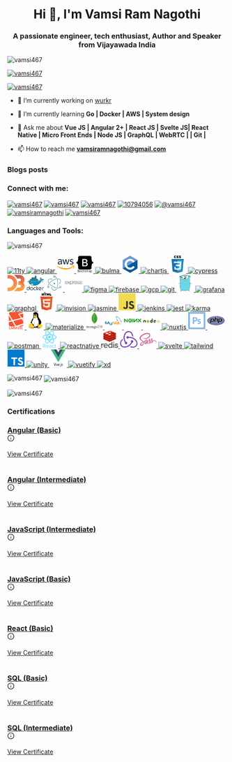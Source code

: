 <h1 align="center">Hi 👋, I'm Vamsi Ram Nagothi</h1>
<h3 align="center">A passionate engineer, tech enthusiast, Author and Speaker from Vijayawada India</h3>

<p align="left"> <img src="https://komarev.com/ghpvc/?username=vamsi467&label=Profile%20views&color=0e75b6&style=flat"
        alt="vamsi467" /> </p>

<p align="left"> <a href="https://github.com/ryo-ma/github-profile-trophy"><img
            src="https://github-profile-trophy.vercel.app/?username=vamsi467" alt="vamsi467" /></a> </p>

<p align="left"> <a href="https://twitter.com/vamsi467" target="blank"><img
            src="https://img.shields.io/twitter/follow/vamsi467?logo=twitter&style=for-the-badge" alt="vamsi467" /></a>
</p>

- 🔭 I’m currently working on [wurkr](https://app.wurkr.io/)

- 🌱 I’m currently learning **Go | Docker | AWS | System design**

- 💬 Ask me about **Vue JS | Angular 2+ | React JS | Svelte JS| React Native | Micro Front Ends | Node JS | GraphQL |
WebRTC | | Git |**

- 📫 How to reach me **vamsiramnagothi@gmail.com**

### Blogs posts
<!-- BLOG-POST-LIST:START -->
<!-- BLOG-POST-LIST:END -->

<h3 align="left">Connect with me:</h3>
<p align="left">
    <a href="https://codepen.io/vamsi467" target="blank"><img align="center"
            src="https://raw.githubusercontent.com/rahuldkjain/github-profile-readme-generator/master/src/images/icons/Social/codepen.svg"
            alt="vamsi467" height="30" width="40" /></a>
    <a href="https://twitter.com/vamsi467" target="blank"><img align="center"
            src="https://raw.githubusercontent.com/rahuldkjain/github-profile-readme-generator/master/src/images/icons/Social/twitter.svg"
            alt="vamsi467" height="30" width="40" /></a>
    <a href="https://linkedin.com/in/vamsi467" target="blank"><img align="center"
            src="https://raw.githubusercontent.com/rahuldkjain/github-profile-readme-generator/master/src/images/icons/Social/linked-in-alt.svg"
            alt="vamsi467" height="30" width="40" /></a>
    <a href="https://stackoverflow.com/users/10794056" target="blank"><img align="center"
            src="https://raw.githubusercontent.com/rahuldkjain/github-profile-readme-generator/master/src/images/icons/Social/stack-overflow.svg"
            alt="10794056" height="30" width="40" /></a>
    <a href="https://medium.com/@vamsi467" target="blank"><img align="center"
            src="https://raw.githubusercontent.com/rahuldkjain/github-profile-readme-generator/master/src/images/icons/Social/medium.svg"
            alt="@vamsi467" height="30" width="40" /></a>
    <a href="https://www.hackerrank.com/vamsiramnagothi" target="blank"><img align="center"
            src="https://raw.githubusercontent.com/rahuldkjain/github-profile-readme-generator/master/src/images/icons/Social/hackerrank.svg"
            alt="vamsiramnagothi" height="30" width="40" /></a>
    <a href="https://www.leetcode.com/vamsi467" target="blank"><img align="center"
            src="https://raw.githubusercontent.com/rahuldkjain/github-profile-readme-generator/master/src/images/icons/Social/leet-code.svg"
            alt="vamsi467" height="30" width="40" /></a>
</p>

<h3 align="left">Languages and Tools:</h3>

<img src="https://img.shields.io/badge/test-test-informational?style=flat&logo=500px&logoColor=white&color=2bbc8a"
    alt="vamsi467" />
<p align="left"> <a href="https://www.11ty.dev/" target="_blank" rel="noreferrer"> <img
            src="https://gist.githubusercontent.com/vivek32ta/c7f7bf583c1fb1c58d89301ea40f37fd/raw/f4c85cce5790758286b8f155ef9a177710b995df/11ty.svg"
            alt="11ty" width="40" height="40" /> </a> <a href="https://angular.io" target="_blank" rel="noreferrer">
        <img src="https://angular.io/assets/images/logos/angular/angular.svg" alt="angular" width="40" height="40" />
    </a> <a href="https://aws.amazon.com" target="_blank" rel="noreferrer"> <img
            src="https://raw.githubusercontent.com/devicons/devicon/master/icons/amazonwebservices/amazonwebservices-original-wordmark.svg"
            alt="aws" width="40" height="40" /> </a> <a href="https://getbootstrap.com" target="_blank"
        rel="noreferrer"> <img
            src="https://raw.githubusercontent.com/devicons/devicon/master/icons/bootstrap/bootstrap-plain-wordmark.svg"
            alt="bootstrap" width="40" height="40" /> </a> <a href="https://bulma.io/" target="_blank" rel="noreferrer">
        <img src="https://raw.githubusercontent.com/gilbarbara/logos/804dc257b59e144eaca5bc6ffd16949752c6f789/logos/bulma.svg"
            alt="bulma" width="40" height="40" /> </a> <a href="https://www.cprogramming.com/" target="_blank"
        rel="noreferrer"> <img src="https://raw.githubusercontent.com/devicons/devicon/master/icons/c/c-original.svg"
            alt="c" width="40" height="40" /> </a> <a href="https://www.chartjs.org" target="_blank" rel="noreferrer">
        <img src="https://www.chartjs.org/media/logo-title.svg" alt="chartjs" width="40" height="40" /> </a> <a
        href="https://www.w3schools.com/css/" target="_blank" rel="noreferrer"> <img
            src="https://raw.githubusercontent.com/devicons/devicon/master/icons/css3/css3-original-wordmark.svg"
            alt="css3" width="40" height="40" /> </a> <a href="https://www.cypress.io" target="_blank" rel="noreferrer">
        <img src="https://raw.githubusercontent.com/simple-icons/simple-icons/6e46ec1fc23b60c8fd0d2f2ff46db82e16dbd75f/icons/cypress.svg"
            alt="cypress" width="40" height="40" /> </a> <a href="https://d3js.org/" target="_blank" rel="noreferrer">
        <img src="https://raw.githubusercontent.com/devicons/devicon/master/icons/d3js/d3js-original.svg" alt="d3js"
            width="40" height="40" /> </a> <a href="https://www.docker.com/" target="_blank" rel="noreferrer"> <img
            src="https://raw.githubusercontent.com/devicons/devicon/master/icons/docker/docker-original-wordmark.svg"
            alt="docker" width="40" height="40" /> </a> <a href="https://www.electronjs.org" target="_blank"
        rel="noreferrer"> <img
            src="https://raw.githubusercontent.com/devicons/devicon/master/icons/electron/electron-original.svg"
            alt="electron" width="40" height="40" /> </a> <a href="https://expressjs.com" target="_blank"
        rel="noreferrer"> <img
            src="https://raw.githubusercontent.com/devicons/devicon/master/icons/express/express-original-wordmark.svg"
            alt="express" width="40" height="40" /> </a> <a href="https://www.figma.com/" target="_blank"
        rel="noreferrer"> <img src="https://www.vectorlogo.zone/logos/figma/figma-icon.svg" alt="figma" width="40"
            height="40" /> </a> <a href="https://firebase.google.com/" target="_blank" rel="noreferrer"> <img
            src="https://www.vectorlogo.zone/logos/firebase/firebase-icon.svg" alt="firebase" width="40" height="40" />
    </a> <a href="https://cloud.google.com" target="_blank" rel="noreferrer"> <img
            src="https://www.vectorlogo.zone/logos/google_cloud/google_cloud-icon.svg" alt="gcp" width="40"
            height="40" /> </a> <a href="https://git-scm.com/" target="_blank" rel="noreferrer"> <img
            src="https://www.vectorlogo.zone/logos/git-scm/git-scm-icon.svg" alt="git" width="40" height="40" /> </a> <a
        href="https://golang.org" target="_blank" rel="noreferrer"> <img
            src="https://raw.githubusercontent.com/devicons/devicon/master/icons/go/go-original.svg" alt="go" width="40"
            height="40" /> </a> <a href="https://grafana.com" target="_blank" rel="noreferrer"> <img
            src="https://www.vectorlogo.zone/logos/grafana/grafana-icon.svg" alt="grafana" width="40" height="40" />
    </a> <a href="https://graphql.org" target="_blank" rel="noreferrer"> <img
            src="https://www.vectorlogo.zone/logos/graphql/graphql-icon.svg" alt="graphql" width="40" height="40" />
    </a> <a href="https://www.w3.org/html/" target="_blank" rel="noreferrer"> <img
            src="https://raw.githubusercontent.com/devicons/devicon/master/icons/html5/html5-original-wordmark.svg"
            alt="html5" width="40" height="40" /> </a> <a href="https://www.invisionapp.com/" target="_blank"
        rel="noreferrer"> <img src="https://www.vectorlogo.zone/logos/invisionapp/invisionapp-icon.svg" alt="invision"
            width="40" height="40" /> </a> <a href="https://jasmine.github.io/" target="_blank" rel="noreferrer"> <img
            src="https://www.vectorlogo.zone/logos/jasmine/jasmine-icon.svg" alt="jasmine" width="40" height="40" />
    </a> <a href="https://developer.mozilla.org/en-US/docs/Web/JavaScript" target="_blank" rel="noreferrer"> <img
            src="https://raw.githubusercontent.com/devicons/devicon/master/icons/javascript/javascript-original.svg"
            alt="javascript" width="40" height="40" /> </a> <a href="https://www.jenkins.io" target="_blank"
        rel="noreferrer"> <img src="https://www.vectorlogo.zone/logos/jenkins/jenkins-icon.svg" alt="jenkins" width="40"
            height="40" /> </a> <a href="https://jestjs.io" target="_blank" rel="noreferrer"> <img
            src="https://www.vectorlogo.zone/logos/jestjsio/jestjsio-icon.svg" alt="jest" width="40" height="40" /> </a>
    <a href="https://karma-runner.github.io/latest/index.html" target="_blank" rel="noreferrer"> <img
            src="https://raw.githubusercontent.com/detain/svg-logos/780f25886640cef088af994181646db2f6b1a3f8/svg/karma.svg"
            alt="karma" width="40" height="40" /> </a> <a href="https://laravel.com/" target="_blank" rel="noreferrer">
        <img src="https://raw.githubusercontent.com/devicons/devicon/master/icons/laravel/laravel-plain-wordmark.svg"
            alt="laravel" width="40" height="40" /> </a> <a href="https://www.linux.org/" target="_blank"
        rel="noreferrer"> <img
            src="https://raw.githubusercontent.com/devicons/devicon/master/icons/linux/linux-original.svg" alt="linux"
            width="40" height="40" /> </a> <a href="https://materializecss.com/" target="_blank" rel="noreferrer"> <img
            src="https://raw.githubusercontent.com/prplx/svg-logos/5585531d45d294869c4eaab4d7cf2e9c167710a9/svg/materialize.svg"
            alt="materialize" width="40" height="40" /> </a> <a href="https://www.mongodb.com/" target="_blank"
        rel="noreferrer"> <img
            src="https://raw.githubusercontent.com/devicons/devicon/master/icons/mongodb/mongodb-original-wordmark.svg"
            alt="mongodb" width="40" height="40" /> </a> <a href="https://www.mysql.com/" target="_blank"
        rel="noreferrer"> <img
            src="https://raw.githubusercontent.com/devicons/devicon/master/icons/mysql/mysql-original-wordmark.svg"
            alt="mysql" width="40" height="40" /> </a> <a href="https://www.nginx.com" target="_blank" rel="noreferrer">
        <img src="https://raw.githubusercontent.com/devicons/devicon/master/icons/nginx/nginx-original.svg" alt="nginx"
            width="40" height="40" /> </a> <a href="https://nodejs.org" target="_blank" rel="noreferrer"> <img
            src="https://raw.githubusercontent.com/devicons/devicon/master/icons/nodejs/nodejs-original-wordmark.svg"
            alt="nodejs" width="40" height="40" /> </a> <a href="https://nuxtjs.org/" target="_blank" rel="noreferrer">
        <img src="https://www.vectorlogo.zone/logos/nuxtjs/nuxtjs-icon.svg" alt="nuxtjs" width="40" height="40" /> </a>
    <a href="https://www.photoshop.com/en" target="_blank" rel="noreferrer"> <img
            src="https://raw.githubusercontent.com/devicons/devicon/master/icons/photoshop/photoshop-line.svg"
            alt="photoshop" width="40" height="40" /> </a> <a href="https://www.php.net" target="_blank"
        rel="noreferrer"> <img
            src="https://raw.githubusercontent.com/devicons/devicon/master/icons/php/php-original.svg" alt="php"
            width="40" height="40" /> </a> <a href="https://postman.com" target="_blank" rel="noreferrer"> <img
            src="https://www.vectorlogo.zone/logos/getpostman/getpostman-icon.svg" alt="postman" width="40"
            height="40" /> </a> <a href="https://reactjs.org/" target="_blank" rel="noreferrer"> <img
            src="https://raw.githubusercontent.com/devicons/devicon/master/icons/react/react-original-wordmark.svg"
            alt="react" width="40" height="40" /> </a> <a href="https://reactnative.dev/" target="_blank"
        rel="noreferrer"> <img src="https://reactnative.dev/img/header_logo.svg" alt="reactnative" width="40"
            height="40" /> </a> <a href="https://redis.io" target="_blank" rel="noreferrer"> <img
            src="https://raw.githubusercontent.com/devicons/devicon/master/icons/redis/redis-original-wordmark.svg"
            alt="redis" width="40" height="40" /> </a> <a href="https://redux.js.org" target="_blank" rel="noreferrer">
        <img src="https://raw.githubusercontent.com/devicons/devicon/master/icons/redux/redux-original.svg" alt="redux"
            width="40" height="40" /> </a> <a href="https://sass-lang.com" target="_blank" rel="noreferrer"> <img
            src="https://raw.githubusercontent.com/devicons/devicon/master/icons/sass/sass-original.svg" alt="sass"
            width="40" height="40" /> </a> <a href="https://svelte.dev" target="_blank" rel="noreferrer"> <img
            src="https://upload.wikimedia.org/wikipedia/commons/1/1b/Svelte_Logo.svg" alt="svelte" width="40"
            height="40" /> </a> <a href="https://tailwindcss.com/" target="_blank" rel="noreferrer"> <img
            src="https://www.vectorlogo.zone/logos/tailwindcss/tailwindcss-icon.svg" alt="tailwind" width="40"
            height="40" /> </a> <a href="https://www.typescriptlang.org/" target="_blank" rel="noreferrer"> <img
            src="https://raw.githubusercontent.com/devicons/devicon/master/icons/typescript/typescript-original.svg"
            alt="typescript" width="40" height="40" /> </a> <a href="https://unity.com/" target="_blank"
        rel="noreferrer"> <img src="https://www.vectorlogo.zone/logos/unity3d/unity3d-icon.svg" alt="unity" width="40"
            height="40" /> </a> <a href="https://vuejs.org/" target="_blank" rel="noreferrer"> <img
            src="https://raw.githubusercontent.com/devicons/devicon/master/icons/vuejs/vuejs-original-wordmark.svg"
            alt="vuejs" width="40" height="40" /> </a> <a href="https://vuetifyjs.com/en/" target="_blank"
        rel="noreferrer"> <img src="https://bestofjs.org/logos/vuetify.svg" alt="vuetify" width="40" height="40" /> </a>
    <a href="https://www.adobe.com/products/xd.html" target="_blank" rel="noreferrer"> <img
            src="https://cdn.worldvectorlogo.com/logos/adobe-xd.svg" alt="xd" width="40" height="40" /> </a> </p>

<p><img align="left"
        src="https://github-readme-stats.vercel.app/api/top-langs?username=vamsi467&show_icons=true&locale=en&layout=compact"
        alt="vamsi467" /></p>

<p>&nbsp;<img align="center"
        src="https://github-readme-stats.vercel.app/api?username=vamsi467&show_icons=true&locale=en" alt="vamsi467" />
</p>

<p><img align="center" src="https://github-readme-streak-stats.herokuapp.com/?user=vamsi467&" alt="vamsi467" /></p>

### Certifications
<div class="skills-grid"><a class="verifiable-skill-card is-highlighted" data-analytics="SkillsTestCardViewCertificate"
        data-attr1="Angular (Basic)" data-event-category="HRC Skills" data-event-label="SkillsTestCardViewCertificate"
        data-click-event-enabled="true" data-cd-skill-name="Angular (Basic)" popularity_index="0"
        location="[object Object]" params="[object Object]" router="[object Object]" additionalcontext="[object Object]"
        metadata="[object Object]" href="/certificates/e93f27e62967">
        <h3 class="verifiable-skill-card-title"><span class="skill-title">Angular (Basic)</span>
            <div class="ui-tooltip-wrapper"><span class="skill-info" aria-describedby="tooltip-30"><svg
                        viewBox="0 0 24 24" width="1em" height="1em" class=" ui-svg-icon" fill="currentColor">
                        <path
                            d="M12 1C5.9 1 1 5.9 1 12s4.9 11 11 11 11-4.9 11-11S18.1 1 12 1zm0 20c-5 0-9-4-9-9s4-9 9-9 9 4 9 9-4 9-9 9z">
                        </path>
                        <path
                            d="M12 11c-.6 0-1 .4-1 1v4c0 .6.4 1 1 1s1-.4 1-1v-4c0-.6-.4-1-1-1zm.9-3.4c0-.1-.1-.1-.1-.2s-.1-.1-.1-.1c-.3-.3-.7-.4-1.1-.2-.1.1-.2.1-.3.2l-.1.1c0 .1-.1.1-.1.2s0 .1-.1.2V8c0 .3.1.5.3.7.1.1.2.2.3.2.1.1.3.1.4.1h.2c.1 0 .1 0 .2-.1.1 0 .1-.1.2-.1l.1-.1c.2-.2.3-.4.3-.7v-.2c0-.1-.1-.1-.1-.2z">
                        </path>
                    </svg></span></div>
        </h3>
        <div class="verifiable-skill-card-cta text-link">View Certificate</div><img
            src="https://hrcdn.net/s3_pub/hr-assets/dashboard/Angular.svg" alt="" role="presentation"
            class="verifiable-skill-card-logo">
    </a><a class="verifiable-skill-card is-highlighted" data-analytics="SkillsTestCardViewCertificate"
        data-attr1="Angular (Intermediate)" data-event-category="HRC Skills"
        data-event-label="SkillsTestCardViewCertificate" data-click-event-enabled="true"
        data-cd-skill-name="Angular (Intermediate)" popularity_index="0" location="[object Object]"
        params="[object Object]" router="[object Object]" additionalcontext="[object Object]" metadata="[object Object]"
        href="/certificates/5022794bb661">
        <h3 class="verifiable-skill-card-title"><span class="skill-title">Angular (Intermediate)</span>
            <div class="ui-tooltip-wrapper"><span class="skill-info" aria-describedby="tooltip-31"><svg
                        viewBox="0 0 24 24" width="1em" height="1em" class=" ui-svg-icon" fill="currentColor">
                        <path
                            d="M12 1C5.9 1 1 5.9 1 12s4.9 11 11 11 11-4.9 11-11S18.1 1 12 1zm0 20c-5 0-9-4-9-9s4-9 9-9 9 4 9 9-4 9-9 9z">
                        </path>
                        <path
                            d="M12 11c-.6 0-1 .4-1 1v4c0 .6.4 1 1 1s1-.4 1-1v-4c0-.6-.4-1-1-1zm.9-3.4c0-.1-.1-.1-.1-.2s-.1-.1-.1-.1c-.3-.3-.7-.4-1.1-.2-.1.1-.2.1-.3.2l-.1.1c0 .1-.1.1-.1.2s0 .1-.1.2V8c0 .3.1.5.3.7.1.1.2.2.3.2.1.1.3.1.4.1h.2c.1 0 .1 0 .2-.1.1 0 .1-.1.2-.1l.1-.1c.2-.2.3-.4.3-.7v-.2c0-.1-.1-.1-.1-.2z">
                        </path>
                    </svg></span></div>
        </h3>
        <div class="verifiable-skill-card-cta text-link">View Certificate</div><img
            src="https://hrcdn.net/s3_pub/hr-assets/dashboard/Angular.svg" alt="" role="presentation"
            class="verifiable-skill-card-logo">
    </a><a class="verifiable-skill-card is-highlighted" data-analytics="SkillsTestCardViewCertificate"
        data-attr1="JavaScript (Intermediate)" data-event-category="HRC Skills"
        data-event-label="SkillsTestCardViewCertificate" data-click-event-enabled="true"
        data-cd-skill-name="JavaScript (Intermediate)" popularity_index="0" location="[object Object]"
        params="[object Object]" router="[object Object]" additionalcontext="[object Object]" metadata="[object Object]"
        href="/certificates/4cbb8a966b96">
        <h3 class="verifiable-skill-card-title"><span class="skill-title">JavaScript (Intermediate)</span>
            <div class="ui-tooltip-wrapper"><span class="skill-info" aria-describedby="tooltip-32"><svg
                        viewBox="0 0 24 24" width="1em" height="1em" class=" ui-svg-icon" fill="currentColor">
                        <path
                            d="M12 1C5.9 1 1 5.9 1 12s4.9 11 11 11 11-4.9 11-11S18.1 1 12 1zm0 20c-5 0-9-4-9-9s4-9 9-9 9 4 9 9-4 9-9 9z">
                        </path>
                        <path
                            d="M12 11c-.6 0-1 .4-1 1v4c0 .6.4 1 1 1s1-.4 1-1v-4c0-.6-.4-1-1-1zm.9-3.4c0-.1-.1-.1-.1-.2s-.1-.1-.1-.1c-.3-.3-.7-.4-1.1-.2-.1.1-.2.1-.3.2l-.1.1c0 .1-.1.1-.1.2s0 .1-.1.2V8c0 .3.1.5.3.7.1.1.2.2.3.2.1.1.3.1.4.1h.2c.1 0 .1 0 .2-.1.1 0 .1-.1.2-.1l.1-.1c.2-.2.3-.4.3-.7v-.2c0-.1-.1-.1-.1-.2z">
                        </path>
                    </svg></span></div>
        </h3>
        <div class="verifiable-skill-card-cta text-link">View Certificate</div><img
            src="https://hrcdn.net/s3_pub/hr-assets/dashboard/JavaScript.svg" alt="" role="presentation"
            class="verifiable-skill-card-logo">
    </a><a class="verifiable-skill-card is-highlighted" data-analytics="SkillsTestCardViewCertificate"
        data-attr1="JavaScript (Basic)" data-event-category="HRC Skills"
        data-event-label="SkillsTestCardViewCertificate" data-click-event-enabled="true"
        data-cd-skill-name="JavaScript (Basic)" popularity_index="0" location="[object Object]" params="[object Object]"
        router="[object Object]" additionalcontext="[object Object]" metadata="[object Object]"
        href="/certificates/ea47410a3529">
        <h3 class="verifiable-skill-card-title"><span class="skill-title">JavaScript (Basic)</span>
            <div class="ui-tooltip-wrapper"><span class="skill-info" aria-describedby="tooltip-47"><svg
                        viewBox="0 0 24 24" width="1em" height="1em" class=" ui-svg-icon" fill="currentColor">
                        <path
                            d="M12 1C5.9 1 1 5.9 1 12s4.9 11 11 11 11-4.9 11-11S18.1 1 12 1zm0 20c-5 0-9-4-9-9s4-9 9-9 9 4 9 9-4 9-9 9z">
                        </path>
                        <path
                            d="M12 11c-.6 0-1 .4-1 1v4c0 .6.4 1 1 1s1-.4 1-1v-4c0-.6-.4-1-1-1zm.9-3.4c0-.1-.1-.1-.1-.2s-.1-.1-.1-.1c-.3-.3-.7-.4-1.1-.2-.1.1-.2.1-.3.2l-.1.1c0 .1-.1.1-.1.2s0 .1-.1.2V8c0 .3.1.5.3.7.1.1.2.2.3.2.1.1.3.1.4.1h.2c.1 0 .1 0 .2-.1.1 0 .1-.1.2-.1l.1-.1c.2-.2.3-.4.3-.7v-.2c0-.1-.1-.1-.1-.2z">
                        </path>
                    </svg></span></div>
        </h3>
        <div class="verifiable-skill-card-cta text-link">View Certificate</div><img
            src="https://hrcdn.net/s3_pub/hr-assets/dashboard/JavaScript.svg" alt="" role="presentation"
            class="verifiable-skill-card-logo">
    </a><a class="verifiable-skill-card is-highlighted" data-analytics="SkillsTestCardViewCertificate"
        data-attr1="React (Basic)" data-event-category="HRC Skills" data-event-label="SkillsTestCardViewCertificate"
        data-click-event-enabled="true" data-cd-skill-name="React (Basic)" popularity_index="0"
        location="[object Object]" params="[object Object]" router="[object Object]" additionalcontext="[object Object]"
        metadata="[object Object]" href="/certificates/6ae8ae8ef9c3">
        <h3 class="verifiable-skill-card-title"><span class="skill-title">React (Basic)</span>
            <div class="ui-tooltip-wrapper"><span class="skill-info" aria-describedby="tooltip-48"><svg
                        viewBox="0 0 24 24" width="1em" height="1em" class=" ui-svg-icon" fill="currentColor">
                        <path
                            d="M12 1C5.9 1 1 5.9 1 12s4.9 11 11 11 11-4.9 11-11S18.1 1 12 1zm0 20c-5 0-9-4-9-9s4-9 9-9 9 4 9 9-4 9-9 9z">
                        </path>
                        <path
                            d="M12 11c-.6 0-1 .4-1 1v4c0 .6.4 1 1 1s1-.4 1-1v-4c0-.6-.4-1-1-1zm.9-3.4c0-.1-.1-.1-.1-.2s-.1-.1-.1-.1c-.3-.3-.7-.4-1.1-.2-.1.1-.2.1-.3.2l-.1.1c0 .1-.1.1-.1.2s0 .1-.1.2V8c0 .3.1.5.3.7.1.1.2.2.3.2.1.1.3.1.4.1h.2c.1 0 .1 0 .2-.1.1 0 .1-.1.2-.1l.1-.1c.2-.2.3-.4.3-.7v-.2c0-.1-.1-.1-.1-.2z">
                        </path>
                    </svg></span></div>
        </h3>
        <div class="verifiable-skill-card-cta text-link">View Certificate</div><img
            src="https://hrcdn.net/s3_pub/hr-assets/dashboard/React.svg" alt="" role="presentation"
            class="verifiable-skill-card-logo">
    </a><a class="verifiable-skill-card is-highlighted" data-analytics="SkillsTestCardViewCertificate"
        data-attr1="SQL (Basic)" data-event-category="HRC Skills" data-event-label="SkillsTestCardViewCertificate"
        data-click-event-enabled="true" data-cd-skill-name="SQL (Basic)" popularity_index="0" location="[object Object]"
        params="[object Object]" router="[object Object]" additionalcontext="[object Object]" metadata="[object Object]"
        href="/certificates/cf1d375a4bad">
        <h3 class="verifiable-skill-card-title"><span class="skill-title">SQL (Basic)</span>
            <div class="ui-tooltip-wrapper"><span class="skill-info" aria-describedby="tooltip-49"><svg
                        viewBox="0 0 24 24" width="1em" height="1em" class=" ui-svg-icon" fill="currentColor">
                        <path
                            d="M12 1C5.9 1 1 5.9 1 12s4.9 11 11 11 11-4.9 11-11S18.1 1 12 1zm0 20c-5 0-9-4-9-9s4-9 9-9 9 4 9 9-4 9-9 9z">
                        </path>
                        <path
                            d="M12 11c-.6 0-1 .4-1 1v4c0 .6.4 1 1 1s1-.4 1-1v-4c0-.6-.4-1-1-1zm.9-3.4c0-.1-.1-.1-.1-.2s-.1-.1-.1-.1c-.3-.3-.7-.4-1.1-.2-.1.1-.2.1-.3.2l-.1.1c0 .1-.1.1-.1.2s0 .1-.1.2V8c0 .3.1.5.3.7.1.1.2.2.3.2.1.1.3.1.4.1h.2c.1 0 .1 0 .2-.1.1 0 .1-.1.2-.1l.1-.1c.2-.2.3-.4.3-.7v-.2c0-.1-.1-.1-.1-.2z">
                        </path>
                    </svg></span></div>
        </h3>
        <div class="verifiable-skill-card-cta text-link">View Certificate</div><img
            src="https://hr-assets.s3.amazonaws.com/dashboard/SQL.svg" alt="" role="presentation"
            class="verifiable-skill-card-logo">
    </a><a class="verifiable-skill-card is-highlighted" data-analytics="SkillsTestCardViewCertificate"
        data-attr1="SQL (Intermediate)" data-event-category="HRC Skills"
        data-event-label="SkillsTestCardViewCertificate" data-click-event-enabled="true"
        data-cd-skill-name="SQL (Intermediate)" popularity_index="0" location="[object Object]" params="[object Object]"
        router="[object Object]" additionalcontext="[object Object]" metadata="[object Object]"
        href="/certificates/755ea27aff96">
        <h3 class="verifiable-skill-card-title"><span class="skill-title">SQL (Intermediate)</span>
            <div class="ui-tooltip-wrapper"><span class="skill-info" aria-describedby="tooltip-50"><svg
                        viewBox="0 0 24 24" width="1em" height="1em" class=" ui-svg-icon" fill="currentColor">
                        <path
                            d="M12 1C5.9 1 1 5.9 1 12s4.9 11 11 11 11-4.9 11-11S18.1 1 12 1zm0 20c-5 0-9-4-9-9s4-9 9-9 9 4 9 9-4 9-9 9z">
                        </path>
                        <path
                            d="M12 11c-.6 0-1 .4-1 1v4c0 .6.4 1 1 1s1-.4 1-1v-4c0-.6-.4-1-1-1zm.9-3.4c0-.1-.1-.1-.1-.2s-.1-.1-.1-.1c-.3-.3-.7-.4-1.1-.2-.1.1-.2.1-.3.2l-.1.1c0 .1-.1.1-.1.2s0 .1-.1.2V8c0 .3.1.5.3.7.1.1.2.2.3.2.1.1.3.1.4.1h.2c.1 0 .1 0 .2-.1.1 0 .1-.1.2-.1l.1-.1c.2-.2.3-.4.3-.7v-.2c0-.1-.1-.1-.1-.2z">
                        </path>
                    </svg></span></div>
        </h3>
        <div class="verifiable-skill-card-cta text-link">View Certificate</div><img
            src="https://hr-assets.s3.amazonaws.com/dashboard/SQL.svg" alt="" role="presentation"
            class="verifiable-skill-card-logo">
    </a></div>
